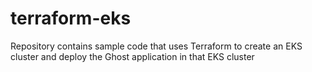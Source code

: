 # terraform-eks
Repository contains sample code that uses Terraform to create an EKS cluster and deploy the Ghost application in that EKS cluster
